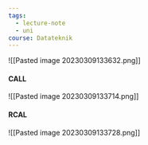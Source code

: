 ```yaml
---
tags:
  - lecture-note
  - uni
course: Datateknik
---
```


![[Pasted image 20230309133632.png]]

#### CALL
![[Pasted image 20230309133714.png]]

#### RCAL
![[Pasted image 20230309133728.png]]
